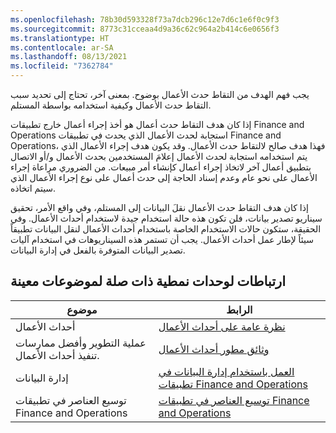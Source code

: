 ```yaml
---
ms.openlocfilehash: 78b30d593328f73a7dcb296c12e7d6c1e6f0c9f3
ms.sourcegitcommit: 8773c31cceaa4d9a36c62c964a2b414c6e0656f3
ms.translationtype: HT
ms.contentlocale: ar-SA
ms.lasthandoff: 08/13/2021
ms.locfileid: "7362784"
---
```

يجب فهم الهدف من التقاط حدث الأعمال بوضوح. بمعنى آخر، تحتاج إلى تحديد سبب التقاط حدث الأعمال وكيفية استخدامه بواسطة المستلم.

إذا كان هدف التقاط حدث أعمال هو أخذ إجراء أعمال خارج تطبيقات Finance and Operations استجابة لحدث الأعمال الذي يحدث في تطبيقات Finance and Operations، فهذا هدف صالح لالتقاط حدث الأعمال. وقد يكون هدف إجراء الأعمال الذي يتم استخدامه استجابة لحدث الأعمال إعلامَ المستخدمين بحدث الأعمال و/أو الاتصال بتطبيق أعمال آخر لاتخاذ إجراء أعمال كإنشاء أمر مبيعات. من الضروري مراعاة إجراء الأعمال على نحو عام وعدم إسناد الحاجة إلى حدث أعمال على نوع إجراء الأعمال الذي سيتم اتخاذه.

إذا كان هدف التقاط حدث الأعمال نقلَ البيانات إلى المستلم، وفي واقع الأمر، تحقيق سيناريو تصدير بيانات، فلن تكون هذه حالة استخدام جيدة لاستخدام أحداث الأعمال. وفي الحقيقة، ستكون حالات الاستخدام الخاصة باستخدام أحداث الأعمال لنقل البيانات تطبيقاً سيئاً لإطار عمل أحداث الأعمال. يجب أن تستمر هذه السيناريوهات في استخدام آليات تصدير البيانات المتوفرة بالفعل في إدارة البيانات.



## <a name="links-to-related-modules-and-sites-for-specific-topics"></a>ارتباطات لوحدات نمطية ذات صلة لموضوعات معينة

  

| موضوع| الرابط|
 | ------------- | ------------- |
 | أحداث الأعمال| [نظرة عامة على أحداث الأعمال](/dynamics365/fin-ops-core/dev-itpro/business-events/home-page/?azure-portal=true)|
 | عملية التطوير وأفضل ممارسات تنفيذ أحداث الأعمال.|  [وثائق مطور أحداث الأعمال](/dynamics365/fin-ops-core/dev-itpro/business-events/business-events-dev-doc/?azure-portal=true)|
 | إدارة البيانات | [العمل باستخدام إدارة البيانات في تطبيقات Finance and Operations](/learn/modules/work-data-management-finance-operations/?azure-portal=true)|
 | توسيع العناصر في تطبيقات Finance and Operations| [توسيع العناصر في تطبيقات Finance and Operations](/learn/modules/extend-elements-finance-operations/?azure-portal=true)|


